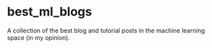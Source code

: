 # best_ml_blogs
A collection of the best blog and tutorial posts in the machine learning space (in my opinion).
